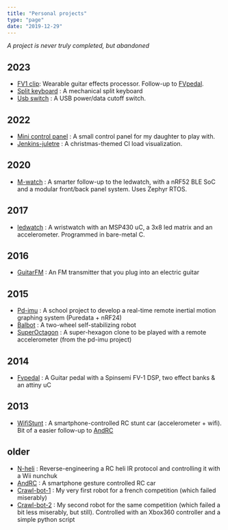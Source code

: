 ```yaml
---
title: "Personal projects"
type: "page"
date: "2019-12-29"
---
```


*A project is never truly completed, but abandoned*

## 2023
- [FV1 clip](../fv1clip): Wearable guitar effects processor. Follow-up to [FVpedal](../fvpedal).
- [Split keyboard](../split-keyboard) : A mechanical split keyboard
- [Usb switch](../usb-switch) : A USB power/data cutoff switch.

## 2022
- [Mini control panel](../control-panel) : A small control panel for my daughter to play with.
- [Jenkins-juletre](../jenkins-juletre) : A christmas-themed CI load visualization.

## 2020
- [M-watch](../m-watch) : A smarter follow-up to the ledwatch, with a nRF52 BLE SoC and a modular front/back panel system. Uses Zephyr RTOS.

## 2017
- [ledwatch](../ledwatch) : A wristwatch with an MSP430 uC, a 3x8 led matrix and an accelerometer. Programmed in bare-metal C.

## 2016
- [GuitarFM](../guitarfm) : An FM transmitter that you plug into an electric guitar

## 2015
- [Pd-imu](../pd-imu) : A school project to develop a real-time remote inertial motion graphing system (Puredata + nRF24)
- [Balbot](../pd-imu/#balance-bot) : A two-wheel self-stabilizing robot
- [SuperOctagon](../pd-imu/#superoctagon) : A super-hexagon clone to be played with a remote accelerometer (from the pd-imu project)

## 2014
- [Fvpedal](../fvpedal) : A Guitar pedal with a Spinsemi FV-1 DSP, two effect banks & an attiny uC

## 2013
- [WifiStunt](https://www.instructables.com/id/WiFi-Stunt-Car/) : A smartphone-controlled RC stunt car (accelerometer + wifi). Bit of a easier follow-up to [AndRC](https://www.instructables.com/id/Android-RC-Car/)

## older

- [N-heli](https://www.instructables.com/id/Nunchuk-controlled-Helicopter/) : Reverse-engineering a RC heli IR protocol and controlling it with a Wii nunchuk
- [AndRC](https://www.instructables.com/id/Android-RC-Car/) : A smartphone gesture controlled RC car
- [Crawl-bot-1](../crawlbot1) : My very first robot for a french competition (which failed miserably)
- [Crawl-bot-2](https://www.instructables.com/id/Joystick-controlled-Robot/) : My second robot for the same competition (which failed a bit less miserably, but still). Controlled with an Xbox360 controller and a simple python script

